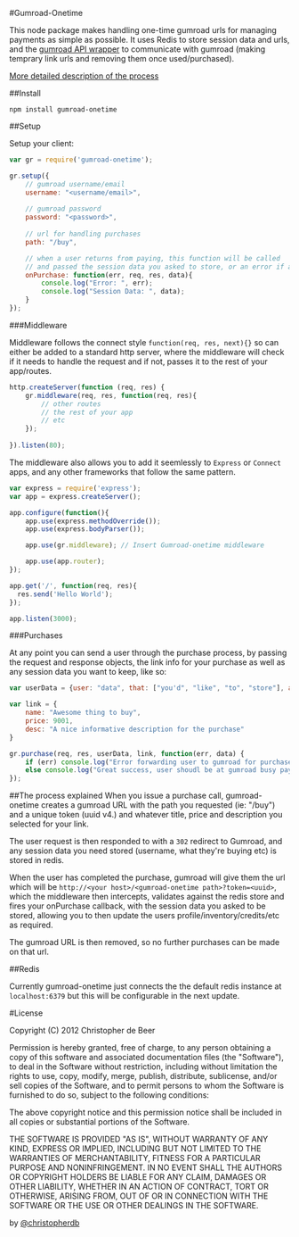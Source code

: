 #Gumroad-Onetime

This node package makes handling one-time gumroad urls for managing payments as simple as possible. It uses Redis to store session data and urls, and the [gumroad API wrapper](https://github.com/vdemedes/node-gumroad) to communicate with gumroad (making temprary link urls and removing them once used/purchased).

[More detailed description of the process](#the-process-explained)

##Install

`npm install gumroad-onetime`

##Setup

Setup your client:

```javascript
var gr = require('gumroad-onetime');

gr.setup({
	// gumroad username/email
	username: "<username/email>",
	
	// gumroad password
	password: "<password>",
	
	// url for handling purchases
	path: "/buy",

	// when a user returns from paying, this function will be called 
	// and passed the session data you asked to store, or an error if applicable.
	onPurchase: function(err, req, res, data){
		console.log("Error: ", err);
		console.log("Session Data: ", data);
	}
});
```

###Middleware

Middleware follows the connect style `function(req, res, next){}` so can either be added to a standard http server, where the middleware will check if it needs to handle the request and if not, passes it to the rest of your app/routes.

```javascript
http.createServer(function (req, res) {
	gr.middleware(req, res, function(req, res){
		// other routes
		// the rest of your app
		// etc
	});
	
}).listen(80);
```

The middleware also allows you to add it seemlessly to `Express` or `Connect` apps, and any other frameworks that follow the same pattern.

```javascript
var express = require('express');
var app = express.createServer();

app.configure(function(){
    app.use(express.methodOverride());
    app.use(express.bodyParser());

    app.use(gr.middleware); // Insert Gumroad-onetime middleware

    app.use(app.router);
});

app.get('/', function(req, res){
  res.send('Hello World');
});

app.listen(3000);
```


###Purchases

At any point you can send a user through the purchase process, by passing the request and response objects, the link info for your purchase as well as any session data you want to keep, like so:
```javascript	
var userData = {user: "data", that: ["you'd", "like", "to", "store"], awesome: true};

var link = {
	name: "Awesome thing to buy",
	price: 9001,
	desc: "A nice informative description for the purchase"
}

gr.purchase(req, res, userData, link, function(err, data) {
	if (err) console.log("Error forwarding user to gumroad for purchase.");
	else console.log("Great success, user shoudl be at gumroad busy paying.");
});
```

##The process explained
When you issue a purchase call, gumroad-onetime creates a gumroad URL with the path you requested (ie: "/buy") and a unique token (uuid v4.) and whatever title, price and description you selected for your link.

The user request is then responded to with a `302` redirect to Gumroad, and any session data you need stored (username, what they're buying etc) is stored in redis. 

When the user has completed the purchase, gumroad will give them the url which will be `http://<your host>/<gumroad-onetime path>?token=<uuid>`, which the middleware then intercepts, validates against the redis store and fires your onPurchase callback, with the session data you asked to be stored, allowing you to then update the users profile/inventory/credits/etc as required. 

The gumroad URL is then removed, so no further purchases can be made on that url.

##Redis

Currently gumroad-onetime just connects the the default redis instance at `localhost:6379` but this will be configurable in the next update.


#License

Copyright (C) 2012 Christopher de Beer

Permission is hereby granted, free of charge, to any person obtaining a copy of this software and associated documentation files (the "Software"), to deal in the Software without restriction, including without limitation the rights to use, copy, modify, merge, publish, distribute, sublicense, and/or sell copies of the Software, and to permit persons to whom the Software is furnished to do so, subject to the following conditions:

The above copyright notice and this permission notice shall be included in all copies or substantial portions of the Software.

THE SOFTWARE IS PROVIDED "AS IS", WITHOUT WARRANTY OF ANY KIND, EXPRESS OR IMPLIED, INCLUDING BUT NOT LIMITED TO THE WARRANTIES OF MERCHANTABILITY, FITNESS FOR A PARTICULAR PURPOSE AND NONINFRINGEMENT. IN NO EVENT SHALL THE AUTHORS OR COPYRIGHT HOLDERS BE LIABLE FOR ANY CLAIM, DAMAGES OR OTHER LIABILITY, WHETHER IN AN ACTION OF CONTRACT, TORT OR OTHERWISE, ARISING FROM, OUT OF OR IN CONNECTION WITH THE SOFTWARE OR THE USE OR OTHER DEALINGS IN THE SOFTWARE.

by [@christopherdb](http://twitter.com/christopherdb)







	